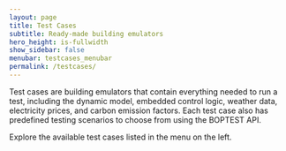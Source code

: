 ```yaml
---
layout: page
title: Test Cases
subtitle: Ready-made building emulators
hero_height: is-fullwidth
show_sidebar: false
menubar: testcases_menubar
permalink: /testcases/
---
```


Test cases are building emulators that contain everything needed to run
a test, including the dynamic model, embedded control logic, weather data,
electricity prices, and carbon emission factors.  Each test case
also has predefined testing scenarios to choose from using the BOPTEST API.

Explore the available test cases listed in the menu on the left.
